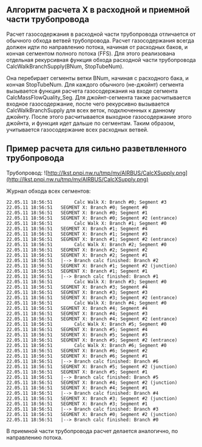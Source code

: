 ## Алгоритм расчета X в расходной и приемной части трубопровода ##


Расчет газосодержания в расходной части трубопровода отличается
от обычного обхода ветвей трубопровода. Расчет газосодержания
всегда должен идти по направлению потока, начиная от расходных
баков, и кончая сегментом полного потока (FFS). Для этого реализована
отдельная рекурсивная функция обхода расходной части трубопровода
CalcWalkBranchSupply(BNum, StopTubeNum).

Она перебирает сегменты ветки BNum, начиная с расходного бака, и кончая StopTubeNum. Для каждого обычного (не-джойнт) сегмента вызывается функция
расчета газосодержания на входе сегмента CalcMassFlowQuality\_Seg.
Для джойнт-сегмента также расчитывается входное газосодержание, после чего
рекурсивно вызывается CalcWalkBranchSupply для всех веток, подключенных к данному джойнту. После этого расчитывается выходное газосодержание этого
джойнта, и функция идет дальше по сегментам. Таким образом, учитывается
газосодержание всех расходных ветвей.

## Пример расчета для сильно разветвленного трубопровода ##

Трубопровод:
![http://lkst.pnpi.nw.ru/tmp/my/AIRBUS/CalcXSupply.png](http://lkst.pnpi.nw.ru/tmp/my/AIRBUS/CalcXSupply.png)

Журнал обхода всех сегментов:
```
22.05.11 18:56:51	     Calc Walk X: Branch #0; Segment #3
22.05.11 18:56:51	SEGMENT X: Branch #0; Segment #0
22.05.11 18:56:51	SEGMENT X: Branch #0; Segment #1
22.05.11 18:56:51	SEGMENT X: Branch #0; Segment #2 (entrance)
22.05.11 18:56:51	     Calc Walk X: Branch #1; Segment #0
22.05.11 18:56:51	SEGMENT X: Branch #1; Segment #4
22.05.11 18:56:51	SEGMENT X: Branch #1; Segment #3
22.05.11 18:56:51	SEGMENT X: Branch #1; Segment #2 (entrance)
22.05.11 18:56:51	     Calc Walk X: Branch #2; Segment #0
22.05.11 18:56:51	SEGMENT X: Branch #2; Segment #2
22.05.11 18:56:51	SEGMENT X: Branch #2; Segment #1
22.05.11 18:56:51	|--> Branch calc finished: Branch #2
22.05.11 18:56:51	SEGMENT X: Branch #1; Segment #2 (junction)
22.05.11 18:56:51	SEGMENT X: Branch #1; Segment #1
22.05.11 18:56:51	|--> Branch calc finished: Branch #1
22.05.11 18:56:51	     Calc Walk X: Branch #3; Segment #0
22.05.11 18:56:51	SEGMENT X: Branch #3; Segment #4
22.05.11 18:56:51	SEGMENT X: Branch #3; Segment #3
22.05.11 18:56:51	SEGMENT X: Branch #3; Segment #2 (entrance)
22.05.11 18:56:51	     Calc Walk X: Branch #4; Segment #0
22.05.11 18:56:51	SEGMENT X: Branch #4; Segment #4
22.05.11 18:56:51	SEGMENT X: Branch #4; Segment #3
22.05.11 18:56:51	SEGMENT X: Branch #4; Segment #2 (entrance)
22.05.11 18:56:51	     Calc Walk X: Branch #5; Segment #0
22.05.11 18:56:51	SEGMENT X: Branch #5; Segment #4
22.05.11 18:56:51	SEGMENT X: Branch #5; Segment #3
22.05.11 18:56:51	SEGMENT X: Branch #5; Segment #2 (entrance)
22.05.11 18:56:51	     Calc Walk X: Branch #6; Segment #0
22.05.11 18:56:51	SEGMENT X: Branch #6; Segment #2
22.05.11 18:56:51	SEGMENT X: Branch #6; Segment #1
22.05.11 18:56:51	|--> Branch calc finished: Branch #6
22.05.11 18:56:51	SEGMENT X: Branch #5; Segment #2 (junction)
22.05.11 18:56:51	SEGMENT X: Branch #5; Segment #1
22.05.11 18:56:51	|--> Branch calc finished: Branch #5
22.05.11 18:56:51	SEGMENT X: Branch #4; Segment #2 (junction)
22.05.11 18:56:51	SEGMENT X: Branch #4; Segment #1
22.05.11 18:56:51	|--> Branch calc finished: Branch #4
22.05.11 18:56:51	SEGMENT X: Branch #3; Segment #2 (junction)
22.05.11 18:56:51	SEGMENT X: Branch #3; Segment #1
22.05.11 18:56:51	|--> Branch calc finished: Branch #3
22.05.11 18:56:51	SEGMENT X: Branch #0; Segment #2 (junction)
22.05.11 18:56:51	|--> Branch calc finished: Branch #0
```



В приемной части трубопровода расчет делается аналогично, по направлению потока.